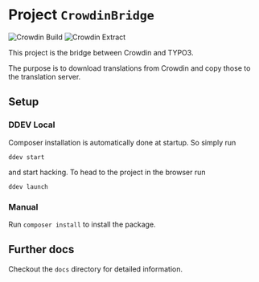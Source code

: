 # Project `CrowdinBridge`

![Crowdin Build](https://github.com/typo3/crowdin-bridge/workflows/Crowdin%20Build/badge.svg)
![Crowdin Extract](https://github.com/typo3/crowdin-bridge/workflows/Crowdin%20Extract/badge.svg)

This project is the bridge between Crowdin and TYPO3.

The purpose is to download translations from Crowdin and copy those to the
translation server.

## Setup

### DDEV Local

Composer installation is automatically done at startup. So simply run

`ddev start`

and start hacking. To head to the project in the browser run

`ddev launch`

### Manual

Run `composer install` to install the package.

## Further docs

Checkout the `docs` directory for detailed information.
